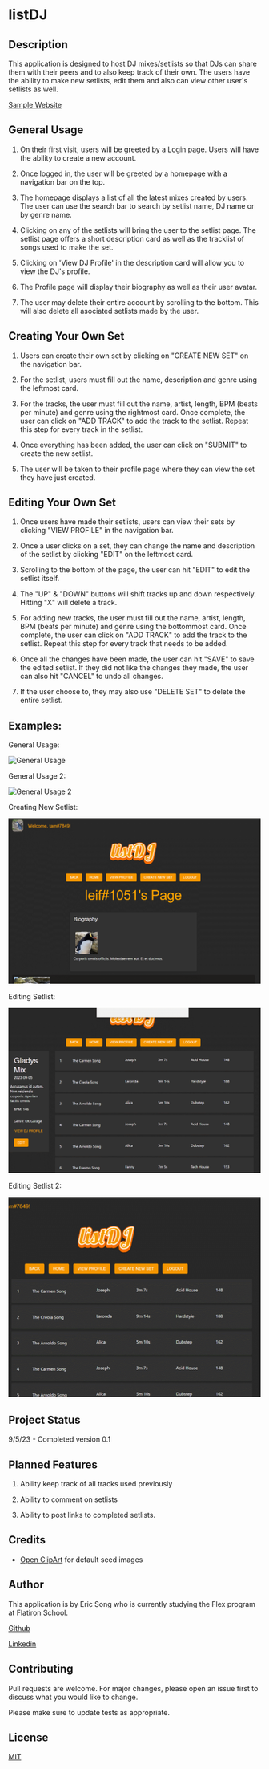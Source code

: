 # listDJ

## Description

This application is designed to host DJ mixes/setlists so that DJs can share them with their peers and to also keep track 
of their own. The users have the ability to make new setlists, edit them and also can view other user's setlists as well.

[Sample Website](https://listdj-app.onrender.com)

## General Usage

1. On their first visit, users will be greeted by a Login page. Users will have the ability to create a new account.

2. Once logged in, the user will be greeted by a homepage with a navigation bar on the top.

3. The homepage displays a list of all the latest mixes created by users. The user can use the search bar to search by setlist name, DJ name or by genre name.

4. Clicking on any of the setlists will bring the user to the setlist page. The setlist page offers a short description card
as well as the tracklist of songs used to make the set. 

5. Clicking on 'View DJ Profile' in the description card will allow you to view the DJ's profile.

6. The Profile page will display their biography as well as their user avatar. 

7. The user may delete their entire account by scrolling to the bottom. This will also delete all asociated setlists made by the user.

## Creating Your Own Set

1. Users can create their own set by clicking on "CREATE NEW SET" on the navigation bar.

2. For the setlist, users must fill out the name, description and genre using the leftmost card. 

3. For the tracks, the user must fill out the name, artist, length, BPM (beats per minute) and genre using the rightmost card. Once
complete, the user can click on "ADD TRACK" to add the track to the setlist. Repeat this step for every track in the setlist.

4. Once everything has been added, the user can click on "SUBMIT" to create the new setlist. 

5. The user will be taken to their profile page where they can view the set they have just created.

## Editing Your Own Set

1. Once users have made their setlists, users can view their sets by clicking "VIEW PROFILE" in the navigation bar.

2. Once a user clicks on a set, they can change the name and description of the setlist by clicking "EDIT" on the leftmost card.

3. Scrolling to the bottom of the page, the user can hit "EDIT" to edit the setlist itself.

4. The "UP" & "DOWN" buttons will shift tracks up and down respectively. Hitting "X" will delete a track.

5. For adding new tracks, the user must fill out the name, artist, length, BPM (beats per minute) and genre using the bottommost card. Once complete, the user can click on "ADD TRACK" to add the track to the setlist. Repeat this step for every track that needs to be added.

6. Once all the changes have been made, the user can hit "SAVE" to save the edited setlist. If they did not like the changes they made, the user can also hit "CANCEL" to undo all changes.

7. If the user choose to, they may also use "DELETE SET" to delete the entire setlist.


## Examples:

General Usage:

![General Usage](images/viewingsetlists.gif)

General Usage 2:

![General Usage 2](images/usingsearchbar.gif)

Creating New Setlist:

![New Setlist](images/creatingsetlist.gif)

Editing Setlist:

![Editing Setlist](images/editingsetlist1.gif)

Editing Setlist 2:
 
![Editing Setlist 2](images/editingsetlist2.gif)

## Project Status

9/5/23 - Completed version 0.1

## Planned Features

1. Ability keep track of all tracks used previously

2. Ability to comment on setlists

3. Ability to post links to completed setlists.

## Credits  

- [Open ClipArt](https://openclipart.org) for default seed images

## Author

This application is by Eric Song who is currently studying the Flex program at Flatiron School.

[Github](https://github.com/ericksong91)

[Linkedin](https://www.linkedin.com/in/eric-song-45597062)

## Contributing 
Pull requests are welcome. For major changes, please open an issue first to discuss what you would like to change.

Please make sure to update tests as appropriate.

## License
[MIT](https://choosealicense.com/licenses/mit/)